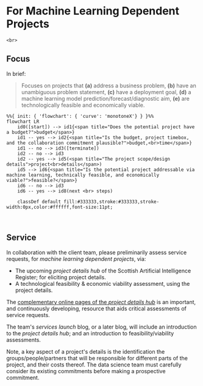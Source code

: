 <br>

# For Machine Learning Dependent Projects

```{admonition} In Progress
<br>
```

## Focus

In brief:

> Focuses on projects that **(a)** address a business problem, **(b)** have an unambiguous problem statement, **\(c\)** have a 
> deployment goal, **(d)** a machine learning model prediction/forecast/diagnostic aim, **(e)** are technologically feasible and economically viable.


```{mermaid}
%%{ init: { 'flowchart': { 'curve': 'monotoneX'} } }%%
flowchart LR    
    id0([start]) --> id1{<span title="Does the potential project have a budget?">budget</span>} 
    id1 -- yes --> id2{<span title="Is the budget, project timebox, and the collaboration commitment plausible?">budget,<br>time</span>}
    id1 -- no --> id3([terminate])
    id2 -- no --> id3
    id2 -- yes --> id5(<span title="The project scope/design details">project<br>details</span>)
    id5 --> id6{<span title="Is the potential project addressable via machine learning, technically feasible, and economically viable?">feasible?</span>}
    id6 -- no --> id3
    id6 -- yes --> id8(next <br> steps)
    
    classDef default fill:#333333,stroke:#333333,stroke-width:0px,color:#ffffff,font-size:11pt;
```

<br>

## Service

In collaboration with the client team, please preliminarily assess service requests, for  _machine learning dependent 
projects_, via:

<ul class="special">
    <li>The upcoming <i>project details hub</i> of the Scottish Artificial Intelligence Register; for eliciting project 
details.</li>
    <li>A technological feasibility & economic viability assessment, using the project details.</li>
</ul>

The <a href="https://thereferences.github.io/systems" target="_blank">complementary online pages of the <i>project details 
hub</i></a> is an important, and continuously developing, resource that aids critical assessments of service requests.  

The team's _services launch_ blog, or a later blog, will include an introduction to the <i>project details hub</i>; and an introduction to feasibility/viability assessments.

Note, a key aspect of a project's details is the identification the groups/people/partners that will be responsible for 
different parts of the project, and their costs thereof.  The data science team must carefully consider its existing commitments before making a prospective commitment.

<br>
<br>
<br>
<br>

<br>
<br>
<br>
<br>
